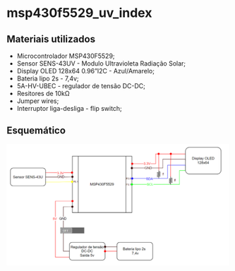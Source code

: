 # msp430f5529_uv_index

## Materiais utilizados

- Microcontrolador MSP430F5529;
- Sensor SENS-43UV - Modulo Ultravioleta Radiação Solar;
- Display OLED 128x64 0.96”I2C - Azul/Amarelo;
- Bateria lipo 2s - 7,4v;
- 5A-HV-UBEC - regulador de tensão DC-DC;
- Resitores de 10kΩ
- Jumper wires;
- Interruptor liga-desliga - flip switch;

## Esquemático
![](esquema.PNG)
